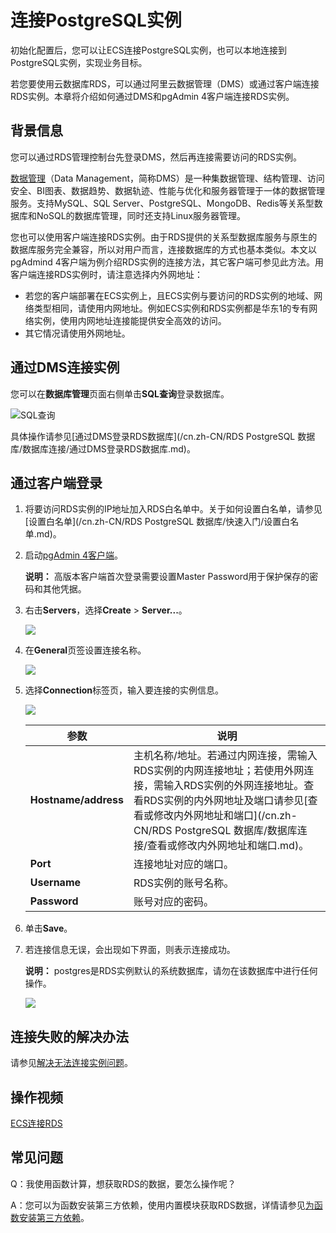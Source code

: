 # 连接PostgreSQL实例

初始化配置后，您可以让ECS连接PostgreSQL实例，也可以本地连接到PostgreSQL实例，实现业务目标。

若您要使用云数据库RDS，可以通过阿里云数据管理（DMS）或通过客户端连接RDS实例。本章将介绍如何通过DMS和pgAdmin 4客户端连接RDS实例。

## 背景信息

您可以通过RDS管理控制台先登录DMS，然后再连接需要访问的RDS实例。

[数据管理](http://dms-rds.aliyun.com/)（Data Management，简称DMS）是一种集数据管理、结构管理、访问安全、BI图表、数据趋势、数据轨迹、性能与优化和服务器管理于一体的数据管理服务。支持MySQL、SQL Server、PostgreSQL、MongoDB、Redis等关系型数据库和NoSQL的数据库管理，同时还支持Linux服务器管理。

您也可以使用客户端连接RDS实例。由于RDS提供的关系型数据库服务与原生的数据库服务完全兼容，所以对用户而言，连接数据库的方式也基本类似。本文以pgAdmind 4客户端为例介绍RDS实例的连接方法，其它客户端可参见此方法。用客户端连接RDS实例时，请注意选择内外网地址：

-   若您的客户端部署在ECS实例上，且ECS实例与要访问的RDS实例的地域、网络类型相同，请使用内网地址。例如ECS实例和RDS实例都是华东1的专有网络实例，使用内网地址连接能提供安全高效的访问。
-   其它情况请使用外网地址。

## 通过DMS连接实例

您可以在**数据库管理**页面右侧单击**SQL查询**登录数据库。

![SQL查询](https://static-aliyun-doc.oss-cn-hangzhou.aliyuncs.com/assets/img/zh-CN/8414713061/p174701.png)

具体操作请参见[通过DMS登录RDS数据库](/cn.zh-CN/RDS PostgreSQL 数据库/数据库连接/通过DMS登录RDS数据库.md)。

## 通过客户端登录

1.  将要访问RDS实例的IP地址加入RDS白名单中。关于如何设置白名单，请参见[设置白名单](/cn.zh-CN/RDS PostgreSQL 数据库/快速入门/设置白名单.md)。
2.  启动[pgAdmin 4客户端](https://www.pgadmin.org/download/)。

    **说明：** 高版本客户端首次登录需要设置Master Password用于保护保存的密码和其他凭据。

3.  右击**Servers**，选择**Create** \> **Server...**。

    ![](https://static-aliyun-doc.oss-cn-hangzhou.aliyuncs.com/assets/img/zh-CN/6077559951/p2963.png)

4.  在**General**页签设置连接名称。

    ![](https://static-aliyun-doc.oss-cn-hangzhou.aliyuncs.com/assets/img/zh-CN/6077559951/p2964.png)

5.  选择**Connection**标签页，输入要连接的实例信息。

    ![](https://static-aliyun-doc.oss-cn-hangzhou.aliyuncs.com/assets/img/zh-CN/6077559951/p2965.png)

    |参数|说明|
    |--|--|
    |**Hostname/address**|主机名称/地址。若通过内网连接，需输入RDS实例的内网连接地址；若使用外网连接，需输入RDS实例的外网连接地址。查看RDS实例的内外网地址及端口请参见[查看或修改内外网地址和端口](/cn.zh-CN/RDS PostgreSQL 数据库/数据库连接/查看或修改内外网地址和端口.md)。|
    |**Port**|连接地址对应的端口。|
    |**Username**|RDS实例的账号名称。|
    |**Password**|账号对应的密码。|

6.  单击**Save**。
7.  若连接信息无误，会出现如下界面，则表示连接成功。

    **说明：** postgres是RDS实例默认的系统数据库，请勿在该数据库中进行任何操作。

    ![](https://static-aliyun-doc.oss-cn-hangzhou.aliyuncs.com/assets/img/zh-CN/6077559951/p2967.png)


## 连接失败的解决办法

请参见[解决无法连接实例问题](/cn.zh-CN/常见问题/连接/网络/解决无法连接RDS实例的问题.md)。

## 操作视频

[ECS连接RDS](https://help.aliyun.com/video_detail/54680.html)

## 常见问题

Q：我使用函数计算，想获取RDS的数据，要怎么操作呢？

A：您可以为函数安装第三方依赖，使用内置模块获取RDS数据，详情请参见[为函数安装第三方依赖](https://help.aliyun.com/document_detail/74571.html)。

